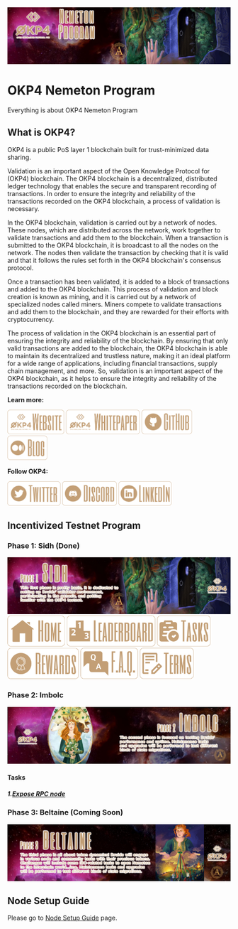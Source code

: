 <img src="/images/OKP4-GitHub-Content-Banner.jpg" width="auto" height="auto">

# OKP4 Nemeton Program
Everything is about OKP4 Nemeton Program

## What is OKP4?
OKP4 is a public PoS layer 1 blockchain built for trust-minimized data sharing.

Validation is an important aspect of the Open Knowledge Protocol for (OKP4) blockchain. The OKP4 blockchain is a decentralized, distributed ledger technology that enables the secure and transparent recording of transactions. In order to ensure the integrity and reliability of the transactions recorded on the OKP4 blockchain, a process of validation is necessary.

In the OKP4 blockchain, validation is carried out by a network of nodes. These nodes, which are distributed across the network, work together to validate transactions and add them to the blockchain. When a transaction is submitted to the OKP4 blockchain, it is broadcast to all the nodes on the network. The nodes then validate the transaction by checking that it is valid and that it follows the rules set forth in the OKP4 blockchain's consensus protocol.

Once a transaction has been validated, it is added to a block of transactions and added to the OKP4 blockchain. This process of validation and block creation is known as mining, and it is carried out by a network of specialized nodes called miners. Miners compete to validate transactions and add them to the blockchain, and they are rewarded for their efforts with cryptocurrency.

The process of validation in the OKP4 blockchain is an essential part of ensuring the integrity and reliability of the blockchain. By ensuring that only valid transactions are added to the blockchain, the OKP4 blockchain is able to maintain its decentralized and trustless nature, making it an ideal platform for a wide range of applications, including financial transactions, supply chain management, and more. So, validation is an important aspect of the OKP4 blockchain, as it helps to ensure the integrity and reliability of the transactions recorded on the blockchain.

**Learn more:**

[<img src='/images/OKP4-Buttons-Website.png' alt='Anatolian Team' width="auto" height="55">](https://okp4.network/)
[<img src='/images/OKP4-Buttons-Whitepaper.png' alt='Anatolian Team' width="auto" height="55">](https://docs.okp4.network/whitepaper/abstract)
[<img src='/images/OKP4-Buttons-GitHub.png' alt='Anatolian Team' width="auto" height="55">](https://github.com/okp4)
[<img src='/images/OKP4-Buttons-Blog.png' alt='Anatolian Team' width="auto" height="55">](https://blog.okp4.network/)


**Follow OKP4:**

[<img src='/images/OKP4-Buttons-Twitter.png' alt='Anatolian Team' width="auto" height="55">](https://twitter.com/OKP4_Protocol)
[<img src='/images/OKP4-Buttons-Discord.png' alt='Anatolian Team' width="auto" height="55">](https://discord.gg/okp4)
[<img src='/images/OKP4-Buttons-LinkedIn.png' alt='Anatolian Team' width="auto" height="55">](https://www.linkedin.com/company/okp4-open-knowledge-protocol-for/)


## Incentivized Testnet Program

### Phase 1: Sidh (Done)
<img src="/images/OKP4-GitHub-Phase1.jpg" width="auto" height="auto"><br />
[<img src='/images/OKP4-Buttons-Home.png' alt='Anatolian Team' width="auto" height="70">](https://nemeton.okp4.network/#home)
[<img src='/images/OKP4-Buttons-Leaderboard.png' alt='Anatolian Team' width="auto" height="70">](https://nemeton.okp4.network/leaderboard#leaderboard)
[<img src='/images/OKP4-Buttons-Tasks.png' alt='Anatolian Team' width="auto" height="70">](https://nemeton.okp4.network/tasks#tasks)
[<img src='/images/OKP4-Buttons-Rewards.png' alt='Anatolian Team' width="auto" height="70">](https://nemeton.okp4.network/rewards#rewards)
[<img src='/images/OKP4-Buttons-FAQ.png' alt='Anatolian Team' width="auto" height="70">](https://nemeton.okp4.network/faq#faq)
[<img src='/images/OKP4-Buttons-Terms.png' alt='Anatolian Team' width="auto" height="70">](https://nemeton.okp4.network/terms#terms-conditions)

### Phase 2: Imbolc
<img src="/images/OKP4-GitHub-Phase2.jpg" width="auto" height="auto">

#### Tasks
##### 1.[Expose RPC node](https://github.com/AnatolianTeam/OKP4-Nemeton-Program/blob/main/Phase%202:%20Imbolc%20Tasks/1.Expose%20RPC%20node.md)

### Phase 3: Beltaine (Coming Soon)
<img src="/images/OKP4-GitHub-Phase3.jpg" width="auto" height="auto">

## Node Setup Guide
Please go to [Node Setup Guide](https://github.com/AnatolianTeam/OKP4-Nemeton-Program/blob/main/OKP4%20Nemeton%20Node%20Setup%20Guide.md) page.
